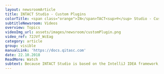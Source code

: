 ```yaml
---
layout: newsroomArticle
title: INTACT Studio - Custom Plugins
colorTitle: <span class="orange">IN</span>TACT<sup>®</sup> Studio - Custom Plugins
subtitleNewsroom: Videos
overview: Topics
videoImg_url: assets/images/newsroom/customPlugin.png
video_ref: 72JVf_WcEag
category: article
group: visible
manualLink: 'https://docs.qitasc.com'
date: 22.10.2018
ReadMore: Watch
subtext: Because INTACT Studio is based on the IntelliJ IDEA framework, it’s easy to extend it with your own plugins or plugins from the IntelliJ repository. Watch Mihai show you how to customize your INTACT Studio experience and improve your productivity.
---
```

